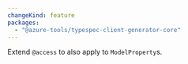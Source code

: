```yaml
---
changeKind: feature
packages:
  - "@azure-tools/typespec-client-generator-core"
---
```


Extend `@access` to also apply to `ModelProperty`s.